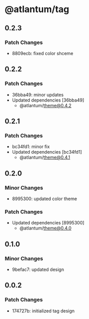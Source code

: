 # @atlantum/tag

## 0.2.3

### Patch Changes

-   8809ecb: fixed color shceme

## 0.2.2

### Patch Changes

-   36bba49: minor updates
-   Updated dependencies [36bba49]
    -   @atlantum/theme@0.4.2

## 0.2.1

### Patch Changes

-   bc34fd1: minor fix
-   Updated dependencies [bc34fd1]
    -   @atlantum/theme@0.4.1

## 0.2.0

### Minor Changes

-   8995300: updated color theme

### Patch Changes

-   Updated dependencies [8995300]
    -   @atlantum/theme@0.4.0

## 0.1.0

### Minor Changes

-   9befac7: updated design

## 0.0.2

### Patch Changes

-   174727b: initialized tag design
